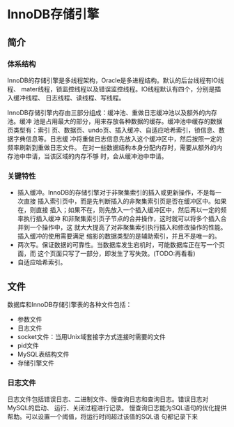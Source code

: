 # InnoDB存储引擎
## 简介
### 体系结构
InnoDB的存储引擎是多线程架构，Oracle是多进程结构。默认的后台线程有IO线程、
mater线程，锁监控线程以及错误监控线程。IO线程默认有四个，分别是插入缓冲线程、
日志线程、读线程、写线程。

InnoDB存储引擎内存由三部分组成：缓冲池、重做日志缓冲池以及额外的内存池。缓冲
池是占用最大的部分，用来存放各种数据的缓存。缓冲池中缓存的数据页类型有：索引
页、数据页、undo页、插入缓冲、自适应哈希索引，锁信息、数据字典信息等。日志缓
冲将重做日志信息先放入这个缓冲区中，然后按照一定的频率刷新到重做日志文件。
在对一些数据结构本身分配内存时，需要从额外的内存池中申请，当该区域的内存不够
时，会从缓冲池中申请。

### 关键特性

- 插入缓冲。InnoDB的存储引擎对于非聚集索引的插入或更新操作，不是每一次直接
    插入索引页中，而是先判断插入的非聚集索引页是否在缓冲区中。如果在，则直接
    插入；如果不在，则先放入一个插入缓冲区中，然后再以一定的频率执行插入缓冲
    和非聚集索引页子节点的合并操作，这时就可以将多个插入合并到一个操作中，这
    就大大提高了对非聚集索引执行插入和修改操作的性能。插入缓冲的使用需要满足
    缩影的数据类型的是辅助索引，并且不是唯一的。
- 两次写。保证数据的可靠性。当数据库发生宕机时，可能数据库正在写一个页面，而
    这个页面只写了一部分，即发生了写失效。(TODO:再看看)
- 自适应哈希索引。

## 文件
数据库和InnoDB存储引擎表的各种文件包括：
* 参数文件
* 日志文件
* socket文件：当用Unix域套接字方式连接时需要的文件
* pid文件
* MySQL表结构文件
* 存储引擎文件

### 日志文件
日志文件包括错误日志、二进制文件、慢查询日志和查询日志。错误日志对MySQL的启动、
运行、关闭过程进行记录。
慢查询日志能为SQL语句的优化提供帮助。可以设置一个阈值，将运行时间超过该值的SQL语
句都记录下来


